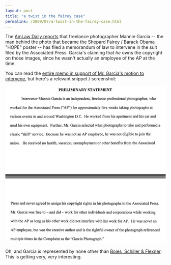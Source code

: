 ```yaml
---
layout: post
title: "a twist in the fairey case"
permalink: /2009/07/a-twist-in-the-fairey-case.html
---
```


The [AmLaw Daily reports](http://amlawdaily.typepad.com/amlawdaily/2009/07/garciafaireyap.html) that freelance photographer Mannie Garcia -- the man behind the photo that became the Shepard Fairey / Barack Obama "HOPE" poster -- has filed a memorandum of law to intervene in the suit filed by the Associated Press. Garcia's claiming that _he_ owns the copyright on those images, since he wasn't actually an employee of the AP at the time.

You can read the [entire memo in support of Mr. Garcia's motion to intervene](http://amlawdaily.typepad.com/files/garcia-memorandum-of-law-1.pdf), but here's a relevant snippet / screenshot:

![Garcia snippet](/assets/2009/garcia.jpg)

Oh, and Garcia is represented by none other than [Boies, Schiller & Flexner](http://www.bsfllp.com/index.html). This is getting very, very interesting.